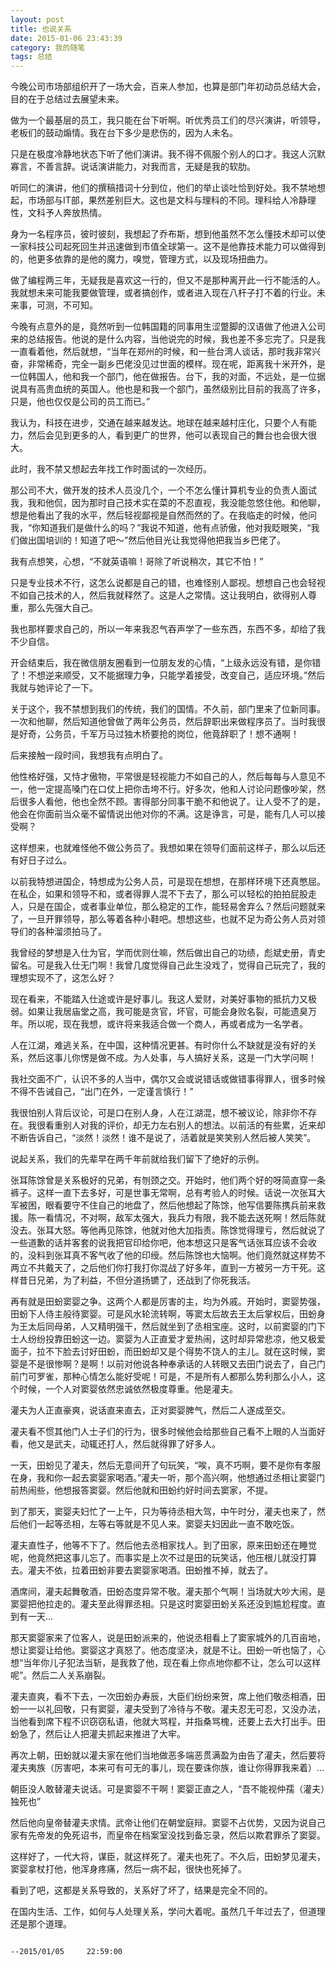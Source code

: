 ```yaml
---
layout: post
title: 也说关系
date: 2015-01-06 23:43:39
category: 我的随笔
tags: 总结
---
```


今晚公司市场部组织开了一场大会，百来人参加，也算是部门年初动员总结大会，目的在于总结过去展望未来。

做为一个最基层的员工，我只能在台下听啊。听优秀员工们的尽兴演讲，听领导，老板们的鼓动煽情。我在台下多少是悲伤的，因为人未名。

只是在极度冷静地状态下听了他们演讲。我不得不佩服个别人的口才。我这人沉默寡言，不善言辞。说话演讲能力，对我而言，无疑是我的软肋。

听同仁的演讲，他们的撰稿措词十分到位，他们的举止谈吐恰到好处。我不禁地想起，市场部与IT部，果然差别巨大。这也是文科与理科的不同。理科给人冷静理性，文科予人奔放热情。

身为一名程序员，彼时彼刻，我想起了乔布斯，想到他虽然不怎么懂技术却可以使一家科技公司起死回生并迅速做到市值全球第一。这不是他靠技术能力可以做得到的，他更多依靠的是他的魔力，嗅觉，管理方式，以及现场扭曲力。

做了编程两三年，无疑我是喜欢这一行的，但又不是那种离开此一行不能活的人。我就想未来可能我要做管理，或者搞创作，或者进入现在八杆子打不着的行业。未来事，可测，不可知。

今晚有点意外的是，竟然听到一位韩国籍的同事用生涩蹩脚的汉语做了他进入公司来的总结报告。他说的是什么内容，当他说完的时候，我也差不多忘完了。只是我一直看着他，然后就想，“当年在郑州的时候，和一些台湾人谈话，那时我非常兴奋，非常稀奇，完全一副乡巴佬没见过世面的模样。现在呢，距离我十米开外，是一位韩国人，他和我一个部门，他在做报告。台下，我的对面，不远处，是一位据说具有高贵血统的英国人。他也是和我一个部门，虽然级别比目前的我高了许多，只是，他也仅仅是公司的员工而已。”

我认为，科技在进步，交通在越来越发达。地球在越来越村庄化，只要个人有能力，然后会见到更多的人，看到更广的世界，他可以表现自己的舞台也会很大很大。

此时，我不禁又想起去年找工作时面试的一次经历。

那公司不大，做开发的技术人员没几个，一个不怎么懂计算机专业的负责人面试我，我和他侃，因为那时自己技术实在菜的不忍直视，我没能忽悠住他。和他聊，想是他看出了我的水平，然后轻视鄙视是自然而然的了。在我临走的时候，他问我，“你知道我们是做什么的吗？”我说不知道，他有点骄傲，他对我眨眼笑，“我们做出国培训的！知道了吧～”然后他目光让我觉得他把我当乡巴佬了。

我有点想笑，心想，“不就英语嘛！哥除了听说稍次，其它不怕！”

只是专业技术不行，这怎么说都是自己的错，也难怪别人鄙视。想想自己也会轻视不如自己技术的人，然后我就释然了。这是人之常情。这让我明白，欲得别人尊重，那么先强大自己。

我也那样要求自己的，所以一年来我忍气吞声学了一些东西，东西不多，却给了我不少自信。

开会结束后，我在微信朋友圈看到一位朋友发的心情，“上级永远没有错，是你错了！不想逆来顺受，又不能据理力争，只能学着接受，改变自己，适应环境。”然后我就与她评论了一下。

关于这个，我不禁想到我们的传统，我们的国情。不久前，部门里来了位新同事。一次和他聊，然后知道他曾做了两年公务员，然后辞职出来做程序员了。当时我很是好奇，公务员，千军万马过独木桥要抢的岗位，他竟辞职了！想不通啊！

后来接触一段时间，我想我有点明白了。

他性格好强，又恃才傲物，平常很是轻视能力不如自己的人，然后每每与人意见不一，他一定提高嗓门在口仗上把你击垮不行。好多次，他和人讨论问题像吵架，然后很多人看他，他也全然不顾。害得部分同事干脆不和他说了。让人受不了的是，他会在你面前当众毫不留情说出他对你的不满。这是诤言，可是，能有几人可以接受啊？

这样想来，也就难怪他不做公务员了。我想如果在领导们面前这样子，那么以后还有好日子过么。

以前我特想进国企，特想成为公务人员，可是现在想想，在那样环境下还真憋屈。在私企，如果和领导不和，或者得罪人混不下去了，那么可以轻松的拍拍屁股走人，只是在国企，或者事业单位，那么稳定的工作，能轻易舍弃么？然后问题就来了，一旦开罪领导，那么等着各种小鞋吧。想想这些，也就不足为奇公务人员对领导们的各种溜须拍马了。

我曾经的梦想是入仕为官，学而优则仕嘛，然后做出自己的功绩，彪斌史册，青史留名。可是我入仕无门啊！我曾几度觉得自己此生没戏了，觉得自己玩完了，我的理想实现不了，这怎么好？

现在看来，不能踏入仕途或许是好事儿。我这人爱财，对美好事物的抵抗力又极弱。如果让我居庙堂之高，我可能是贪官，坏官，可能会身败名裂，可能遗臭万年。所以呢，现在我想，或许将来我适合做一个商人，再或者成为一名学者。

人在江湖，难逃关系，在中国，这种情况更甚。有时你什么不缺就是没有好的关系，然后这事儿你愣是做不成。为人处事，与人搞好关系，这是一门大学问啊！

我社交面不广，认识不多的人当中，偶尔又会或说错话或做错事得罪人，很多时候不得不告诫自己，“出门在外，一定谨言慎行！”

我很怕别人背后议论，可是口在别人身，人在江湖混，想不被议论，除非你不存在。我很看重别人对我的评价，却无力左右别人的想法。以前活的有些累，近来却不断告诉自己，“淡然！淡然！谁不是说了，活着就是笑笑别人然后被人笑笑”。

说起关系，我们的先辈早在两千年前就给我们留下了绝好的示例。

张耳陈馀曾是关系极好的兄弟，有刎颈之交。开始时，他们两个好的呀简直穿一条裤子。这样一直下去多好，可是世事无常啊，总有考验人的时候。话说一次张耳大军被困，眼看要守不住自己的地盘了，然后他想起了陈馀，他写信要陈携兵前来救援。陈一看情况，不对啊，敌军太强大，我兵力有限，我不能去送死啊！然后陈就没去。张耳大怒。等他再见陈馀，他就对他大加指责。陈馀觉得理亏，然后就说了一些道歉的话并客套的说我把官印给你吧，他本想这只是客气话张耳应该不会收的，没料到张耳真不客气收了他的印绶。然后陈馀也大恼啊。他们竟然就这样势不两立不共戴天了，之后他们你打我打你混战了好多年，直到一方被另一方干死。这样昔日兄弟，为了利益，不但分道扬镳了，还战到了你死我活。

再有就是田蚡窦婴之争。这两个人都是厉害的主，均为外戚。开始时，窦婴势强，田蚡下人侍主般待窦婴。可是风水轮流转啊，等窦太后故去王太后掌权后，田蚡身为王太后同母弟，人又精明强干，然后就坐到了丞相宝座。这时，以前窦婴的门下士人纷纷投靠田蚡这一边。窦婴为人正直爱才爱热闹，这时却异常悲凉，他又极爱面子，拉不下脸去讨好田蚡，而田蚡却又是个得势不饶人的主儿。就在这时候，窦婴是不是很惨啊？是啊！以前对他说各种奉承话的人转眼又去田门说去了，自己门前门可罗雀，那种心情怎么能好受呢！可是，不是所有人都那么势利那么小人，这个时候，一个人对窦婴依然忠诚依然极度尊重。他是灌夫。

灌夫为人正直豪爽，说话直来直去，正对窦婴脾气，然后二人遂成至交。

灌夫看不惯其他门人士子们的行为，很多时候他会给那些自己看不上眼的人当面好看，他又是武夫，动辄还打人，然后就得罪了好多人。

一天，田蚡见了灌夫，然后无意间开了句玩笑，“唉，真不巧啊，要不是你有孝服在身，我和你一起去窦婴家喝酒。”灌夫一听，那个高兴啊，他想通过丞相让窦婴门前热闹些，他想报答窦婴。然后他就和田蚡约好时间去窦家，不提。

到了那天，窦婴夫妇忙了一上午，只为等待丞相大驾，中午时分，灌夫也来了，然后他们一起等丞相，左等右等就是不见人来。窦婴夫妇因此一直不敢吃饭。

灌夫直性子，他等不下了。然后他去丞相家找人。到了田家，原来田蚡还在睡觉呢，他竟然把这事儿忘了。而事实是上次不过是田的玩笑话，他压根儿就没打算去。灌夫不依，拉着田蚡非要去窦婴家喝酒。田蚡推不掉，就去了。

酒席间，灌夫起舞敬酒，田蚡态度异常不敬。灌夫那个气啊！当场就大吵大闹，是窦婴把他拉走的。灌夫至此得罪丞相。只是这时窦婴田蚡关系还没到尴尬程度。直到有一天…

那天窦婴家来了位客人，说是田蚡派来的，他说丞相看上了窦家城外的几百亩地，想让窦婴让给他。窦婴这才真怒了。他态度坚决，就是不让。田蚡一听也恼了，心想“当年你儿子犯法当斩，是我救了他，现在看上你点地你都不让，怎么可以这样呢”。然后二人关系崩裂。

灌夫直爽，看不下去，一次田蚡办寿辰，大臣们纷纷来贺，席上他们敬丞相酒，田蚡一一以礼回敬，只有窦婴，灌夫受到了冷待与不敬。灌夫忍无可忍，又没办法，当他看到席下程不识窃窃私语，他就大骂程，并指桑骂槐，还要上去大打出手。田蚡急了，然后让人把灌夫抓起来推进了大牢。

再次上朝，田蚡就以灌夫家在他们当地做恶多端恶贯满盈为由告了灌夫，然后要将灌夫夷族（厉害吧，本来可有可无的事儿，现在要诛你族，谁让你得罪我来着）…

朝臣没人敢替灌夫说话。可是窦婴不干啊！窦婴正直之人，“吾不能视仲孺（灌夫）独死也”

然后他向皇帝替灌夫求情。武帝让他们在朝堂庭辩。窦婴不占优势，又因为说自己家有先帝发的免死诏书，而皇帝在档案室没找到备忘录，然后以欺君罪杀了窦婴。

这样好了，一代大将，谋臣，就这样死了。灌夫也死了。不久后，田蚡梦见灌夫，窦婴拿杖打他，他浑身疼痛，然后一病不起，很快也死掉了。

看到了吧，这都是关系导致的，关系好了坏了，结果是完全不同的。

在国内生活、工作，如何与人处理关系，学问大着呢。虽然几千年过去了，但道理还是那个道理。

                                                                                     --2015/01/05     22:59:00
